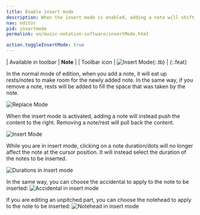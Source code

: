 ```yaml
---
title: Enable insert mode
description: When the insert mode is enabled, adding a note will shift the content on the right, instead of removing it. When you remove an element, the content will be pulled back on the left. The durations on the tool-bar are used to select the durations of the notes/silences to insert. 
nav: editor
pid: insertmode
permalink: en/music-notation-software/insertMode.html

action.toggleInsertMode: true
---
```


| Available in toolbar | **Note** |
| Toolbar icon | ![Insert Mode](https://prod.flat-cdn.com/img/icons/editorActions/insertMode.svg){:.tb} |
{:.feat}


In the normal mode of edition, when you add a note, it will eat up rests/notes to make room for the newly added note. In the same way, if you remove a note, rests will be added to fill the space that was taken by the note. 

![Replace Mode](/help/assets/img/editor/replaceMode.gif)

When the insert mode is activated, adding a note will instead push the content to the right. Removing a note/rest will pull back the content. 

![Insert Mode](/help/assets/img/editor/insertMode.gif)

While you are in insert mode, clicking on a note duration/dots will no longer affect the note at the cursor position. It will instead select the duration of the notes to be inserted. 

![Durations in insert mode](/help/assets/img/editor/insertMode-duration.gif)

In the same way, you can choose the accidental to apply to the note to be inserted: 
![Accidental in insert mode](/help/assets/img/editor/insertMode-accidental.gif)

If you are editing an unpitched part, you can choose the notehead to apply to the note to be inserted: 
![Notehead in insert mode](/help/assets/img/editor/insertMode-notehead.gif)
